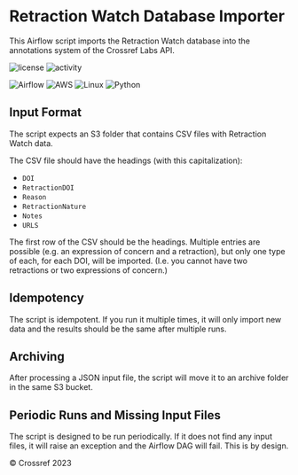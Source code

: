 # Retraction Watch Database Importer
This Airflow script imports the Retraction Watch database into the annotations system of the Crossref Labs API.

![license](https://img.shields.io/gitlab/license/crossref/labs/retraction-watch-data-import) ![activity](https://img.shields.io/gitlab/last-commit/crossref/labs/retraction-watch-data-import)

![Airflow](https://img.shields.io/badge/Airflow-017CEE?style=for-the-badge&logo=Apache%20Airflow&logoColor=white) ![AWS](https://img.shields.io/badge/AWS-%23FF9900.svg?style=for-the-badge&logo=amazon-aws&logoColor=white) ![Linux](https://img.shields.io/badge/Linux-FCC624?style=for-the-badge&logo=linux&logoColor=black) ![Python](https://img.shields.io/badge/python-3670A0?style=for-the-badge&logo=python&logoColor=ffdd54)

## Input Format
The script expects an S3 folder that contains CSV files with Retraction Watch data.

The CSV file should have the headings (with this capitalization):
* `DOI`
* `RetractionDOI`
* `Reason`
* `RetractionNature`
* `Notes`
* `URLS`

The first row of the CSV should be the headings. Multiple entries are possible (e.g. an expression of concern and a retraction), but only one type of each, for each DOI, will be imported. (I.e. you cannot have two retractions or two expressions of concern.)

## Idempotency
The script is idempotent. If you run it multiple times, it will only import new data and the results should be the same after multiple runs.

## Archiving
After processing a JSON input file, the script will move it to an archive folder in the same S3 bucket.

## Periodic Runs and Missing Input Files
The script is designed to be run periodically. If it does not find any input files, it will raise an exception and the Airflow DAG will fail. This is by design.

&copy; Crossref 2023